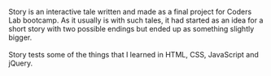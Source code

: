 Story is an interactive tale written and made as a final project for Coders Lab bootcamp. As it usually is with such tales, it had started as an idea for a short story with two possible endings but ended up as something slightly bigger.
<br /><br />Story tests some of the things that I learned in HTML, CSS, JavaScript and jQuery.
